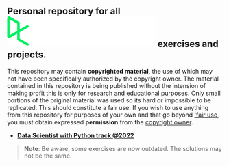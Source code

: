 ## Personal repository for all ![alt text](https://github.com/focuspy/DataCamp/blob/main/SVG/inverted.svg) exercises and projects.

This repository may contain **copyrighted material**, the use of which may not have been specifically authorized by the copyright owner. 
The material contained in this repository is being published without the intension of making profit this is only for research and educational purposes. 
Only small portions of the original material was used so its hard or impossible to be replicated.
This should constitute a fair use.
If you wish to use anything from this repository for purposes of your own and that go beyond ['fair use](https://copyrightalliance.org/faqs/what-is-fair-use/), you must obtain expressed **permission** from the [copyright owner](https://support.datacamp.com/hc/en-us/requests/new/).

- [**Data Scientist with Python track @2022**](https://www.datacamp.com/)

> **Note**: Be aware, some exercises are now outdated. The solutions may not be the same.

